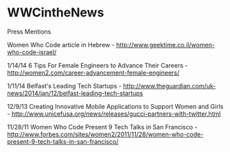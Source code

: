 WWCintheNews
============

Press Mentions



Women Who Code article in Hebrew - http://www.geektime.co.il/women-who-code-israel/

1/14/14 6 Tips For Female Engineers to Advance Their Careers - http://women2.com/career-advancement-female-engineers/

1/11/14 Belfast's Leading Tech Startups - http://www.theguardian.com/uk-news/2014/jan/12/belfast-leading-tech-startups

12/9/13 Creating Innovative Mobile Applications to Support Women and Girls - http://www.unicefusa.org/news/releases/gucci-partners-with-twitter.html

11/28/11 Women Who Code Present 9 Tech Talks in San Francisco - http://www.forbes.com/sites/women2/2011/11/28/women-who-code-present-9-tech-talks-in-san-francisco/
